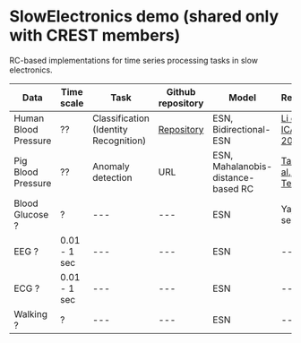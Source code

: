 # SlowElectronics demo (shared only with CREST members)

RC-based implementations for time series processing tasks in slow electronics.

| Data | Time scale | Task | Github repository | Model | Reference | 
| ------------- | ------------- | ------------- | ------------ | ----------- | ----------- |
| Human Blood Pressure | ?? | Classification (Identity Recognition) | [Repository](https://github.com/Ziqiang-IRCN/ESN-Continuous-blood-pressure-data.git) | ESN, Bidirectional-ESN | [Li et al., ICANN, 2023](https://link.springer.com/chapter/10.1007/978-3-031-44216-2_2) | 
| Pig Blood Pressure  | ?? | Anomaly detection | URL | ESN, Mahalanobis-distance-based RC | [Tamura et al., TechRxiv](https://www.techrxiv.org/articles/preprint/Mahalanobis_Distance_of_Reservoir_States_for_Online_Time-Series_Anomaly_Detection/22678774) | 
| Blood Glucose ? | ? | --- | --- | ESN | Yajima-sensei? |
| EEG ? | 0.01 - 1 sec | --- | --- | ESN | --- |
| ECG ? | 0.01 - 1 sec | --- | --- | ESN | --- |
| Walking ? | ? | --- | --- | ESN | --- |
